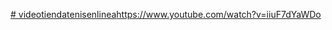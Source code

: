 [# videotiendatenisenlinea](https://www.youtube.com/watch?v=iiuF7dYaWDo)https://www.youtube.com/watch?v=iiuF7dYaWDo
